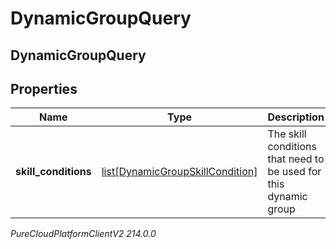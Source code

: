 # DynamicGroupQuery

## DynamicGroupQuery

## Properties

|Name | Type | Description | Notes|
|------------ | ------------- | ------------- | -------------|
| **skill_conditions** | [list[DynamicGroupSkillCondition]](DynamicGroupSkillCondition) | The skill conditions that need to be used for this dynamic group | |



_PureCloudPlatformClientV2 214.0.0_
